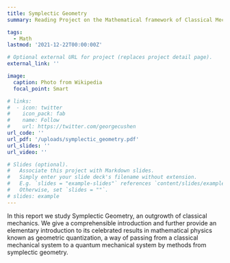 ```yaml
---
title: Symplectic Geometry
summary: Reading Project on the Mathematical framework of Classical Mechanics. Incorporates a good understanding of Lie Algebra, Symplectic Manifolds and Complex vector spaces to learn about the analogy between Wave - Corpuscular theory of light and Geometric quantization.

tags:
  - Math
lastmod: '2021-12-22T00:00:00Z'

# Optional external URL for project (replaces project detail page).
external_link: ''

image:
  caption: Photo from Wikipedia
  focal_point: Smart

# links:
#  - icon: twitter
#    icon_pack: fab
#    name: Follow
#    url: https://twitter.com/georgecushen
url_code: ''
url_pdf: '/uploads/symplectic_geometry.pdf'
url_slides: ''
url_video: ''

# Slides (optional).
#   Associate this project with Markdown slides.
#   Simply enter your slide deck's filename without extension.
#   E.g. `slides = "example-slides"` references `content/slides/example-slides.md`.
#   Otherwise, set `slides = ""`.
# slides: example
---
```


In this report we study Symplectic Geometry, an outgrowth of classical mechanics. We give a comprehensible introduction and further provide an elementary introduction to its celebrated results in mathematical physics known as geometric quantization, a way of passing from a classical mechanical system to a quantum mechanical system by methods from symplectic geometry.
